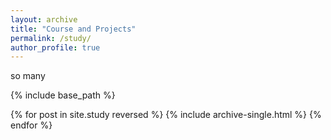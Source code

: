 ```yaml
---
layout: archive
title: "Course and Projects"
permalink: /study/
author_profile: true
---
```

so many

{% include base_path %}

{% for post in site.study reversed %}
  {% include archive-single.html %}
{% endfor %}
